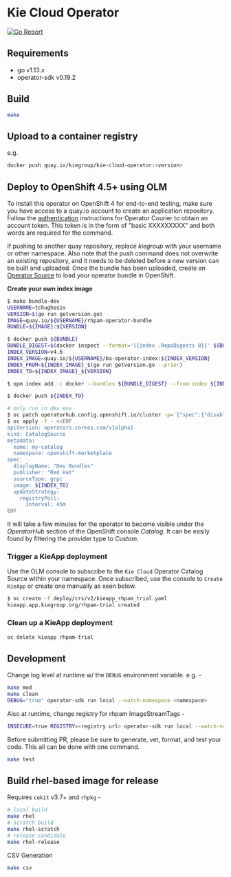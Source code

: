 # Kie Cloud Operator

[![Go Report](https://goreportcard.com/badge/github.com/kiegroup/kie-cloud-operator)](https://goreportcard.com/report/github.com/kiegroup/kie-cloud-operator)

## Requirements

- go v1.13.x
- operator-sdk v0.19.2

## Build

```bash
make
```

## Upload to a container registry

e.g.

```bash
docker push quay.io/kiegroup/kie-cloud-operator:<version>
```

## Deploy to OpenShift 4.5+ using OLM

To install this operator on OpenShift 4 for end-to-end testing, make sure you have access to a quay.io account to create an application repository. Follow the [authentication](https://github.com/operator-framework/operator-courier/#authentication) instructions for Operator Courier to obtain an account token. This token is in the form of "basic XXXXXXXXX" and both words are required for the command.

If pushing to another quay repository, replace _kiegroup_ with your username or other namespace. Also note that the push command does not overwrite an existing repository, and it needs to be deleted before a new version can be built and uploaded. Once the bundle has been uploaded, create an [Operator Source](https://github.com/operator-framework/community-operators/blob/master/docs/testing-operators.md#linking-the-quay-application-repository-to-your-openshift-40-cluster) to load your operator bundle in OpenShift.

**Create your own index image**
```bash
$ make bundle-dev
USERNAME=tchughesiv
VERSION=$(go run getversion.go)
IMAGE=quay.io/${USERNAME}/rhpam-operator-bundle
BUNDLE=${IMAGE}:${VERSION}

$ docker push ${BUNDLE}
BUNDLE_DIGEST=$(docker inspect --format='{{index .RepoDigests 0}}' ${BUNDLE})
INDEX_VERSION=v4.6
INDEX_IMAGE=quay.io/${USERNAME}/ba-operator-index:${INDEX_VERSION}
INDEX_FROM=${INDEX_IMAGE}_$(go run getversion.go --prior)
INDEX_TO=${INDEX_IMAGE}_${VERSION}

$ opm index add -c docker --bundles ${BUNDLE_DIGEST} --from-index ${INDEX_FROM} --tag ${INDEX_TO}

$ docker push ${INDEX_TO}

# only run in dev env
$ oc patch operatorhub.config.openshift.io/cluster -p='{"spec":{"disableAllDefaultSources":true}}' --type=merge
$ oc apply -f - <<EOF
apiVersion: operators.coreos.com/v1alpha1
kind: CatalogSource
metadata:
  name: my-catalog
  namespace: openshift-marketplace
spec:
  displayName: "Dev Bundles"
  publisher: "Red Hat"
  sourceType: grpc
  image: ${INDEX_TO}
  updateStrategy:
    registryPoll:
      interval: 45m
EOF
```

It will take a few minutes for the operator to become visible under the _OperatorHub_ section of the OpenShift console _Catalog_. It can be easily found by filtering the provider type to _Custom_.

### Trigger a KieApp deployment

Use the OLM console to subscribe to the `Kie Cloud` Operator Catalog Source within your namespace. Once subscribed, use the console to `Create KieApp` or create one manually as seen below.

```bash
$ oc create -f deploy/crs/v2/kieapp_rhpam_trial.yaml
kieapp.app.kiegroup.org/rhpam-trial created
```

### Clean up a KieApp deployment

```bash
oc delete kieapp rhpam-trial
```

## Development

Change log level at runtime w/ the `DEBUG` environment variable. e.g. -

```bash
make mod
make clean
DEBUG="true" operator-sdk run local --watch-namespace <namespace>
```

Also at runtime, change registry for rhpam ImageStreamTags -

```bash
INSECURE=true REGISTRY=<registry url> operator-sdk run local --watch-namespace<namespace>
```

Before submitting PR, please be sure to generate, vet, format, and test your code. This all can be done with one command.

```bash
make test
```

## Build rhel-based image for release

Requires `cekit` v3.7+ and `rhpkg` -

```bash
# local build
make rhel
# scratch build
make rhel-scratch
# release candidate
make rhel-release
```

CSV Generation

```bash
make csv
```
